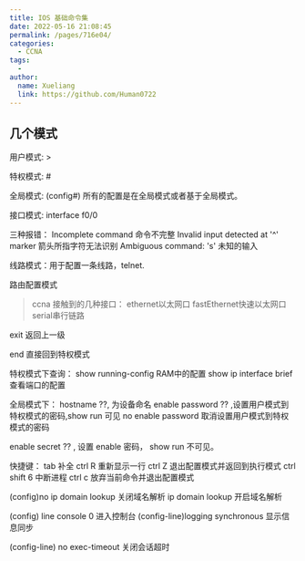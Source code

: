 ```yaml
---
title: IOS 基础命令集
date: 2022-05-16 21:08:45
permalink: /pages/716e04/
categories:
  - CCNA
tags:
  -
author:
  name: Xueliang
  link: https://github.com/Human0722
---
```


## 几个模式
用户模式: >

特权模式: #

全局模式: (config#) 所有的配置是在全局模式或者基于全局模式。

接口模式: interface f0/0



三种报错：
Incomplete command 命令不完整
Invalid input detected at '^' marker 箭头所指字符无法识别
Ambiguous command: 's' 未知的输入




线路模式：用于配置一条线路，telnet.

路由配置模式

> ccna 接触到的几种接口： ethernet以太网口 fastEthernet快速以太网口 serial串行链路

exit 返回上一级

end 直接回到特权模式

特权模式下查询：
show running-config RAM中的配置
show ip interface brief 查看端口的配置


全局模式下：
hostname ??, 为设备命名
enable password ?? ,设置用户模式到特权模式的密码,show run 可见
no enable password  取消设置用户模式到特权模式的密码

enable secret ?? , 设置 enable 密码， show run 不可见。


快捷键：
 tab 补全
 ctrl R 重新显示一行
 ctrl Z 退出配置模式并返回到执行模式
 ctrl shift 6 中断进程
 ctrl c 放弃当前命令并退出配置模式



(config)no ip domain lookup 关闭域名解析
ip domain lookup 开启域名解析

(config) line console 0 进入控制台
(config-line)logging synchronous 显示信息同步

(config-line) no exec-timeout 关闭会话超时



